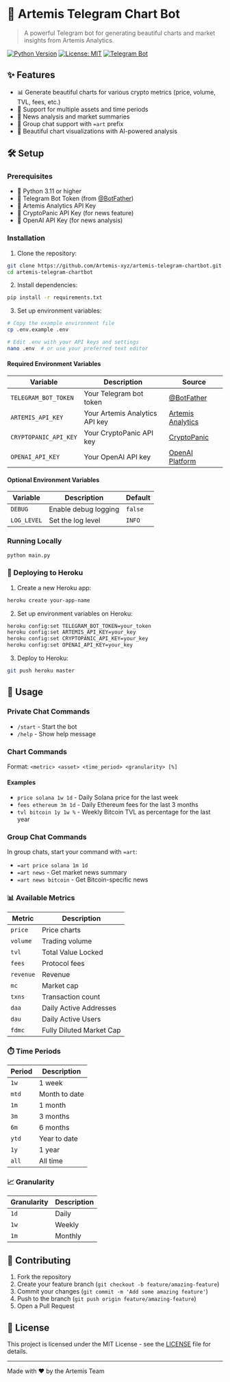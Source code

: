 # 🚀 Artemis Telegram Chart Bot

> A powerful Telegram bot for generating beautiful charts and market insights from Artemis Analytics.

[![Python Version](https://img.shields.io/badge/python-3.11%2B-blue)](https://www.python.org/downloads/)
[![License: MIT](https://img.shields.io/badge/License-MIT-yellow.svg)](https://opensource.org/licenses/MIT)
[![Telegram Bot](https://img.shields.io/badge/Telegram-Bot-blue?logo=telegram)](https://t.me/your_bot_username)

## ✨ Features

- 📊 Generate beautiful charts for various crypto metrics (price, volume, TVL, fees, etc.)
- 🔄 Support for multiple assets and time periods
- 📰 News analysis and market summaries
- 👥 Group chat support with `=art` prefix
- 🎨 Beautiful chart visualizations with AI-powered analysis

## 🛠️ Setup

### Prerequisites

- 🐍 Python 3.11 or higher
- 🤖 Telegram Bot Token (from [@BotFather](https://t.me/BotFather))
- 🔑 Artemis Analytics API Key
- 📰 CryptoPanic API Key (for news feature)
- 🧠 OpenAI API Key (for news analysis)

### Installation

1. Clone the repository:
```bash
git clone https://github.com/Artemis-xyz/artemis-telegram-chartbot.git
cd artemis-telegram-chartbot
```

2. Install dependencies:
```bash
pip install -r requirements.txt
```

3. Set up environment variables:
```bash
# Copy the example environment file
cp .env.example .env

# Edit .env with your API keys and settings
nano .env  # or use your preferred text editor
```

#### Required Environment Variables
| Variable | Description | Source |
|----------|-------------|--------|
| `TELEGRAM_BOT_TOKEN` | Your Telegram bot token | [@BotFather](https://t.me/BotFather) |
| `ARTEMIS_API_KEY` | Your Artemis Analytics API key | [Artemis Analytics](https://artemis.xyz) |
| `CRYPTOPANIC_API_KEY` | Your CryptoPanic API key | [CryptoPanic](https://cryptopanic.com/developers/api/) |
| `OPENAI_API_KEY` | Your OpenAI API key | [OpenAI Platform](https://platform.openai.com/api-keys) |

#### Optional Environment Variables
| Variable | Description | Default |
|----------|-------------|---------|
| `DEBUG` | Enable debug logging | `false` |
| `LOG_LEVEL` | Set the log level | `INFO` |

### Running Locally

```bash
python main.py
```

### 🚀 Deploying to Heroku

1. Create a new Heroku app:
```bash
heroku create your-app-name
```

2. Set up environment variables on Heroku:
```bash
heroku config:set TELEGRAM_BOT_TOKEN=your_token
heroku config:set ARTEMIS_API_KEY=your_key
heroku config:set CRYPTOPANIC_API_KEY=your_key
heroku config:set OPENAI_API_KEY=your_key
```

3. Deploy to Heroku:
```bash
git push heroku master
```

## 📱 Usage

### Private Chat Commands

- `/start` - Start the bot
- `/help` - Show help message

### Chart Commands

Format: `<metric> <asset> <time_period> <granularity> [%]`

#### Examples
- `price solana 1w 1d` - Daily Solana price for the last week
- `fees ethereum 3m 1d` - Daily Ethereum fees for the last 3 months
- `tvl bitcoin 1y 1w %` - Weekly Bitcoin TVL as percentage for the last year

### Group Chat Commands

In group chats, start your command with `=art`:
- `=art price solana 1m 1d`
- `=art news` - Get market news summary
- `=art news bitcoin` - Get Bitcoin-specific news

### 📊 Available Metrics

| Metric | Description |
|--------|-------------|
| `price` | Price charts |
| `volume` | Trading volume |
| `tvl` | Total Value Locked |
| `fees` | Protocol fees |
| `revenue` | Revenue |
| `mc` | Market cap |
| `txns` | Transaction count |
| `daa` | Daily Active Addresses |
| `dau` | Daily Active Users |
| `fdmc` | Fully Diluted Market Cap |

### ⏱️ Time Periods

| Period | Description |
|--------|-------------|
| `1w` | 1 week |
| `mtd` | Month to date |
| `1m` | 1 month |
| `3m` | 3 months |
| `6m` | 6 months |
| `ytd` | Year to date |
| `1y` | 1 year |
| `all` | All time |

### 📈 Granularity

| Granularity | Description |
|-------------|-------------|
| `1d` | Daily |
| `1w` | Weekly |
| `1m` | Monthly |

## 🤝 Contributing

1. Fork the repository
2. Create your feature branch (`git checkout -b feature/amazing-feature`)
3. Commit your changes (`git commit -m 'Add some amazing feature'`)
4. Push to the branch (`git push origin feature/amazing-feature`)
5. Open a Pull Request

## 📄 License

This project is licensed under the MIT License - see the [LICENSE](LICENSE) file for details.

---

Made with ❤️ by the Artemis Team